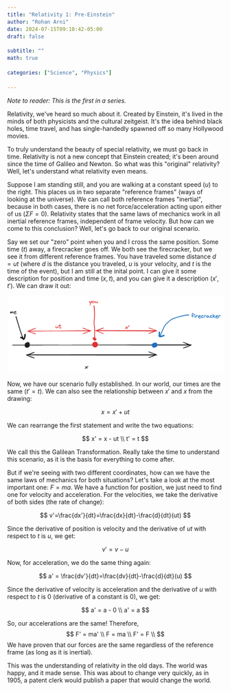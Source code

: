 ```yaml
---
title: "Relativity 1: Pre-Einstein"
author: "Rohan Arni"
date: 2024-07-15T09:10:42-05:00
draft: false

subtitle: ""
math: true

categories: ["Science", "Physics"] 

---
```


*Note to reader: This is the first in a series.*

Relativity, we've heard so much about it. Created by Einstein, it's lived in the minds of both physicists and the cultural zeitgeist. It's the idea behind black holes, time travel, and has single-handedly spawned off so many Hollywood movies.

To truly understand the beauty of special relativity, we must go back in time. Relativity is not a new concept that Einstein created; it's been around since the time of Galileo and Newton. So what was this "original" relativity? Well, let's understand what relativity even means. 

Suppose I am standing still, and you are walking at a constant speed ($u$) to the right. This places us in two separate "reference frames" (ways of looking at the universe). We can call both reference frames "inertial", because in both cases, there is no net force/acceleration acting upon either of us ($\Sigma F = 0$). Relativity states that the same laws of mechanics work in all inertial reference frames, independent of frame velocity. But how can we come to this conclusion? Well, let's go back to our original scenario. 

Say we set our "zero" point when you and I cross the same position. Some time ($t$) away, a firecracker goes off. We both see the firecracker, but we see it from different reference frames. You have traveled some distance $d=ut$ (where $d$ is the distance you traveled, $u$ is your velocity, and $t$ is the time of the event), but I am still at the inital point. I can give it some description for position and time $(x, t)$, and you can give it a description $(x', t')$. We can draw it out:

![image](images/graph1.excalidraw.png#layoutTextWidth)

Now, we have our scenario fully established. In our world, our times are the same ($t' = t$). We can also see the relationship between $x'$ and $x$ from the drawing:

$$
x = x' + ut $$

We can rearrange the first statement and write the two equations:

$$ x' = x - ut \\ t' = t $$

We call this the Galilean Transformation. Really take the time to understand this scenario, as it is the basis for everything to come after. 

But if we're seeing with two different coordinates, how can we have the same laws of mechanics for both situations? Let's take a look at the most important one: $F=ma$. We have a function for position, we just need to find one for velocity and acceleration. For the velocities, we take the derivative of both sides (the rate of change):

$$
v'=\frac{dx'}{dt}=\frac{dx}{dt}-\frac{d}{dt}(ut) 
$$

Since the derivative of position is velocity and the derivative of $ut$ with respect to $t$ is $u$, we get:

$$
v' = v - u
$$

Now, for acceleration, we do the same thing again:

$$
a' = \frac{dv'}{dt}=\frac{dv}{dt}-\frac{d}{dt}(u)
$$

Since the derivative of velocity is acceleration and the derivative of $u$ with respect to $t$ is 0 (derivative of a constant is 0), we get:

$$
a' = a - 0 \\
a' = a
$$

So, our accelerations are the same! Therefore, 
$$
F' = ma' \\
F = ma \\
F' = F \\
$$
We have proven that our forces are the same regardless of the reference frame (as long as it is inertial).

This was the understanding of relativity in the old days. The world was happy, and it made sense. This was about to change very quickly, as in 1905, a patent clerk would publish a paper that would change the world.